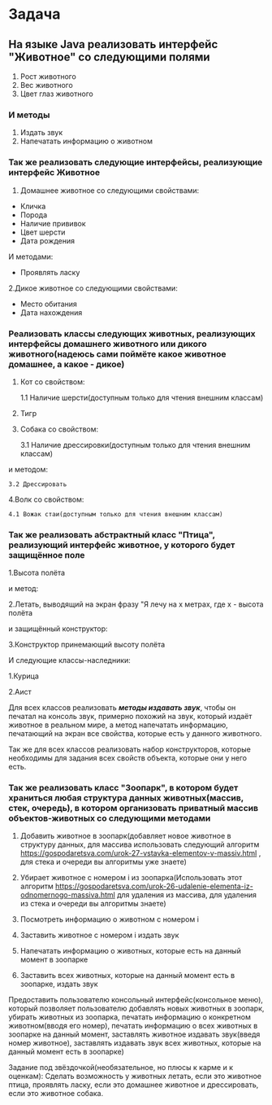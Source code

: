# Задача

## На языке Java реализовать интерфейс "Животное" со следующими полями

1. Рост животного
2. Вес животного
3. Цвет глаз животного

### И методы

1. Издать звук
2. Напечатать информацию о животном

### Так же реализовать следующие интерфейсы, реализующие интерфейс Животное

1. Домашнее животное со следующими свойствами:

* Кличка
* Порода
* Наличие прививок
* Цвет шерсти
* Дата рождения

И методами:

* Проявлять ласку

2.Дикое животное со следующими свойствами:

* Место обитания
* Дата нахождения

### Реализовать классы следующих животных, реализующих интерфейсы домашнего животного или дикого животного(надеюсь сами поймёте какое животное домашнее, а какое - дикое)

1. Кот со свойством:

    1.1 Наличие шерсти(доступным только для чтения внешним классам)

2. Тигр
3. Собака со свойством:

    3.1 Наличие дрессировки(доступным только для чтения внешним классам)

и методом:

    3.2 Дрессировать

4.Волк со свойством:

    4.1 Вожак стаи(доступным только для чтения внешним классам)

### Так же реализовать абстрактный класс "Птица", реализующий интерфейс животное, у которого будет защищённое поле

1.Высота полёта

и метод:

2.Летать, выводящий на экран фразу "Я лечу на x метрах, где x - высота полёта

и защищённый конструктор:

3.Конструктор принемающий высоту полёта

И следующие классы-наследники:

1.Курица

2.Аист

Для всех классов реализовать ***методы издавать звук***, чтобы он печатал на консоль звук, примерно похожий на звук, который издаёт животное в реальном мире, а метод напечатать информацию, печатающий на экран все свойства, которые есть у данного животного.

Так же для всех классов реализовать набор конструкторов, которые необходимы для задания всех свойств объекта, которые они у него есть.

### Так же реализовать класс "Зоопарк", в котором будет храниться любая структура данных животных(массив, стек, очередь), в котором организовать приватный массив объектов-животных со следующими методами

1. Добавить животное в зоопарк(добавляет новое животное в структуру данных, для массива использовать следующий алгоритм <https://gospodaretsva.com/urok-27-vstavka-elementov-v-massiv.html> , для стека и очереди вы алгоритмы уже знаете)

2. Убирает животное с номером i из зоопарка(Использовать этот алгоритм <https://gospodaretsva.com/urok-26-udalenie-elementa-iz-odnomernogo-massiva.html> для удаления из массива, для удаления из стека и очереди вы алгоритмы знаете)
3. Посмотреть информацию о животном с номером i
4. Заставить животное с номером i издать звук
5. Напечатать информацию о животных, которые есть на данный момент в зоопарке
6. Заставить всех животных, которые на данный момент есть в зоопарке, издать звук

Предоставить пользователю консольный интерфейс(консольное меню), который позволяет пользователю добавлять новых животных в зоопарк, убирать животных из зоопарка, печатать информацию о конкретном животном(вводя его номер), печатать информацию о всех животных в зоопарке на данный момент, заставлять животное издавать звук(введя номер животное), заставлять издавать звук всех животных, которые на данный момент есть в зоопарке)

Задание под звёздочкой(необязательное, но плюсы к карме и к оценкам): Сделать возможность у животных летать, если это животное птица, проявлять ласку, если это домашнее животное и дрессировать, если это животное собака.